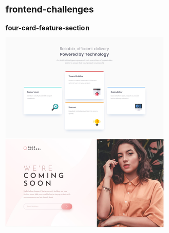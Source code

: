 # frontend-challenges

## four-card-feature-section
![Four Card Feature Section](screenshots/1-four-card-feature-section.jpg)
![Base Apparel Coming Soon](screenshots/2-base-apparel-coming-soon.jpg)
